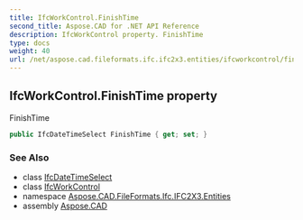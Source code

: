 ```yaml
---
title: IfcWorkControl.FinishTime
second_title: Aspose.CAD for .NET API Reference
description: IfcWorkControl property. FinishTime
type: docs
weight: 40
url: /net/aspose.cad.fileformats.ifc.ifc2x3.entities/ifcworkcontrol/finishtime/
---
```

## IfcWorkControl.FinishTime property

FinishTime

```csharp
public IfcDateTimeSelect FinishTime { get; set; }
```

### See Also

* class [IfcDateTimeSelect](../../../aspose.cad.fileformats.ifc.ifc2x3.types/ifcdatetimeselect/)
* class [IfcWorkControl](../)
* namespace [Aspose.CAD.FileFormats.Ifc.IFC2X3.Entities](../../ifcworkcontrol/)
* assembly [Aspose.CAD](../../../)


